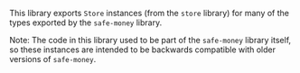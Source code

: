 This library exports `Store` instances (from the `store` library)
for many of the types exported by the `safe-money` library.

Note: The code in this library used to be part of the `safe-money`
library itself, so these instances are intended to be backwards
compatible with older versions of `safe-money`.
